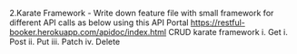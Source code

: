 2.Karate Framework -
Write down feature file with small framework for different API calls as below using this API Portal https://restful-booker.herokuapp.com/apidoc/index.html
CRUD karate framework
i.	Get
i.	Post
ii.	Put
iii. Patch
iv.	Delete

